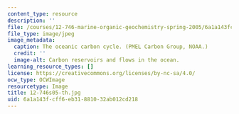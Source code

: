 ```yaml
---
content_type: resource
description: ''
file: /courses/12-746-marine-organic-geochemistry-spring-2005/6a1a143fcff6eb31881032ab012cd218_12-746s05-th.jpg
file_type: image/jpeg
image_metadata:
  caption: The oceanic carbon cycle. (PMEL Carbon Group, NOAA.)
  credit: ''
  image-alt: Carbon reservoirs and flows in the ocean.
learning_resource_types: []
license: https://creativecommons.org/licenses/by-nc-sa/4.0/
ocw_type: OCWImage
resourcetype: Image
title: 12-746s05-th.jpg
uid: 6a1a143f-cff6-eb31-8810-32ab012cd218
---
```

